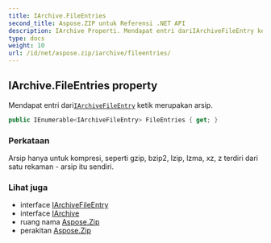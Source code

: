 ```yaml
---
title: IArchive.FileEntries
second_title: Aspose.ZIP untuk Referensi .NET API
description: IArchive Properti. Mendapat entri dariIArchiveFileEntry ketik merupakan arsip.
type: docs
weight: 10
url: /id/net/aspose.zip/iarchive/fileentries/
---
```

## IArchive.FileEntries property

Mendapat entri dari[`IArchiveFileEntry`](../../iarchivefileentry/) ketik merupakan arsip.

```csharp
public IEnumerable<IArchiveFileEntry> FileEntries { get; }
```

### Perkataan

Arsip hanya untuk kompresi, seperti gzip, bzip2, lzip, lzma, xz, z terdiri dari satu rekaman - arsip itu sendiri.

### Lihat juga

* interface [IArchiveFileEntry](../../iarchivefileentry/)
* interface [IArchive](../)
* ruang nama [Aspose.Zip](../../iarchive/)
* perakitan [Aspose.Zip](../../../)


